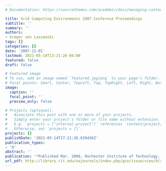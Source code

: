 ```yaml
---
# Documentation: https://sourcethemes.com/academic/docs/managing-content/

title: Grid Computing Environments 2007 Confernce Proceeedings
subtitle: ''
summary: ''
authors:
- Gregor von Laszewski
tags: []
categories: []
date: '2007-11-01'
lastmod: 2021-05-14T13:21:26-04:00
featured: false
draft: false

# Featured image
# To use, add an image named `featured.jpg/png` to your page's folder.
# Focal points: Smart, Center, TopLeft, Top, TopRight, Left, Right, BottomLeft, Bottom, BottomRight.
image:
  caption: ''
  focal_point: ''
  preview_only: false

# Projects (optional).
#   Associate this post with one or more of your projects.
#   Simply enter your project's folder or file name without extension.
#   E.g. `projects = ["internal-project"]` references `content/project/deep-learning/index.md`.
#   Otherwise, set `projects = []`.
projects: []
publishDate: '2021-05-14T17:21:26.639436Z'
publication_types:
- '0'
abstract: ''
publication: '*Published Mar. 2008, Rochester Institute of Technology, Rochester NY*'
url_pdf: http://library.rit.edu/oajournals/index.php/gce/issue/view/9/showToc
---
```

